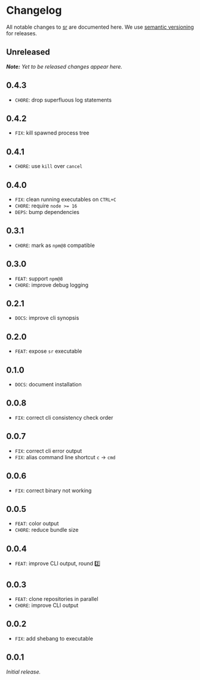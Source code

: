 # Changelog

All notable changes to [sr](https://github.com/bpmn-io/sr) are documented here. We use [semantic versioning](http://semver.org/) for releases.

## Unreleased

___Note:__ Yet to be released changes appear here._

## 0.4.3

* `CHORE`: drop superfluous log statements

## 0.4.2

* `FIX`: kill spawned process tree

## 0.4.1

* `CHORE`: use `kill` over `cancel`

## 0.4.0

* `FIX`: clean running executables on `CTRL+C`
* `CHORE`: require `node >= 16`
* `DEPS`: bump dependencies

## 0.3.1

* `CHORE`: mark as `npm@8` compatible

## 0.3.0

* `FEAT`: support `npm@8`
* `CHORE`: improve debug logging

## 0.2.1

* `DOCS`: improve cli synopsis

## 0.2.0

* `FEAT`: expose `sr` executable

## 0.1.0

* `DOCS`: document installation

## 0.0.8

* `FIX`: correct cli consistency check order

## 0.0.7

* `FIX`: correct cli error output
* `FIX`: alias command line shortcut `c` -> `cmd`

## 0.0.6

* `FIX`: correct binary not working

## 0.0.5

* `FEAT`: color output
* `CHORE`: reduce bundle size

## 0.0.4

* `FEAT`: improve CLI output, round :two:

## 0.0.3

* `FEAT`: clone repositories in parallel
* `CHORE`: improve CLI output

## 0.0.2

* `FIX`: add shebang to executable

## 0.0.1

_Initial release._